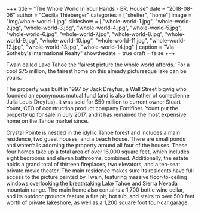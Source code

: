 +++
title = "The Whole World In Your Hands - ER, House"
date = "2018-08-06"
author = "Cecilia Thieberger"
categories = ["shelter", "home"]
image = "img/whole-world-1.jpg"
slideshow = [
  "whole-world-1.jpg",
  "whole-world-2.jpg",
  "whole-world-3.jpg",
  "whole-world-4.jpg",
  "whole-world-5.jpg",
  "whole-world-6.jpg",
  "whole-world-7.jpg",
  "whole-world-8.jpg",
  "whole-world-9.jpg",
  "whole-world-10.jpg",
  "whole-world-11.jpg",
  "whole-world-12.jpg",
  "whole-world-13.jpg",
  "whole-world-14.jpg"
]
caption = "Via Sotheby's International Realty"
showthedate = true
draft = false
+++

Twain called Lake Tahoe the ‘fairest picture the whole world affords.' For a cool $75 million, the fairest home on this already picturesque lake can be yours.

The property was built in 1997 by Jack Dreyfus, a Wall Street bigwig who founded an eponymous mutual fund (and is also the father of comedienne Julia Louis Dreyfus). It was sold for $50 million to current owner Stuart Yount, CEO of construction product company Fortifiber. Yount put the property up for sale in July 2017, and it has remained the most expensive home on the Tahoe market since.

Crystal Pointe is nestled in the idyllic Tahoe forest and includes a main residence, two guest houses, and a beach house. There are small ponds and waterfalls adorning the property around all four of the houses. These four homes take up a total area of over 16,000 square feet, which includes eight bedrooms and eleven bathrooms, combined. Additionally, the estate holds a grand total of thirteen fireplaces, two elevators, and a ten-seat private movie theater. The main residence makes sure its residents have full access to the picture painted by Twain, featuring massive floor-to-ceiling windows overlooking the breathtaking Lake Tahoe and Sierra Nevada mountain range. The main home also contains a 1,700 bottle wine cellar, and its outdoor grounds feature a fire pit, hot tub, and stairs to over 500 feet worth of private lakeshore, as well as a 1,200 square foot four-car garage.